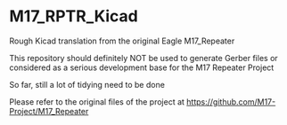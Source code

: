 # M17_RPTR_Kicad
Rough Kicad translation from the original Eagle M17_Repeater

This repository should definitely NOT be used to generate Gerber files or considered as a serious development base for the M17 Repeater Project

So far, still a lot of tidying need to be done

Please refer to the original files of the project at 
https://github.com/M17-Project/M17_Repeater

